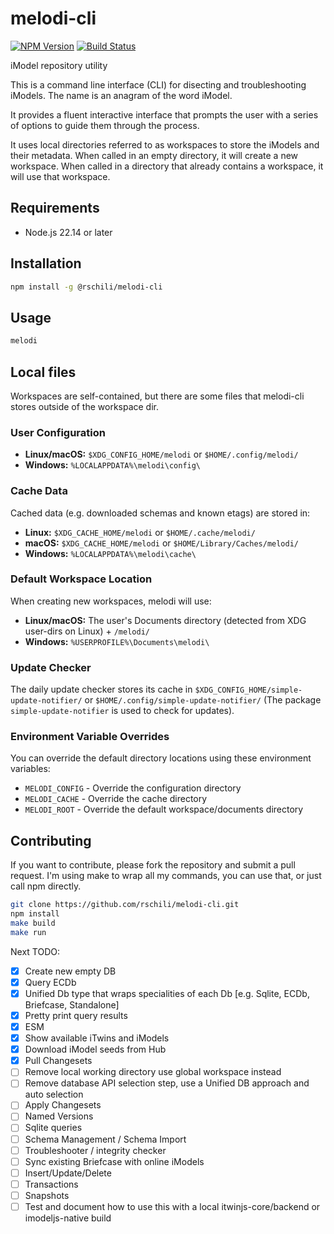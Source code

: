 # melodi-cli
[![NPM Version](https://img.shields.io/npm/v/%40rschili%2Fmelodi-cli?registry_uri=https%3A%2F%2Fregistry.npmjs.com%2F)](https://www.npmjs.com/package/@rschili/melodi-cli)
[![Build Status](https://github.com/rschili/melodi-cli/actions/workflows/node.js.yml/badge.svg)](https://github.com/rschili/melodi-cli/actions/workflows/node.js.yml)

iModel repository utility

This is a command line interface (CLI) for disecting and troubleshooting iModels.
The name is an anagram of the word iModel.

It provides a fluent interactive interface that prompts the user with a series of options to guide them through the process.

It uses local directories referred to as workspaces to store the iModels and their metadata.
When called in an empty directory, it will create a new workspace.
When called in a directory that already contains a workspace, it will use that workspace.

## Requirements

- Node.js 22.14 or later

## Installation

```bash
npm install -g @rschili/melodi-cli
```

## Usage

```bash
melodi
```

## Local files

Workspaces are self-contained, but there are some files that melodi-cli stores outside of the workspace dir.

### User Configuration
- **Linux/macOS:** `$XDG_CONFIG_HOME/melodi` or `$HOME/.config/melodi/`
- **Windows:** `%LOCALAPPDATA%\melodi\config\`

### Cache Data
Cached data (e.g. downloaded schemas and known etags) are stored in:
- **Linux:** `$XDG_CACHE_HOME/melodi` or `$HOME/.cache/melodi/`
- **macOS:** `$XDG_CACHE_HOME/melodi` or `$HOME/Library/Caches/melodi/`
- **Windows:** `%LOCALAPPDATA%\melodi\cache\`

### Default Workspace Location
When creating new workspaces, melodi will use:
- **Linux/macOS:** The user's Documents directory (detected from XDG user-dirs on Linux) + `/melodi/`
- **Windows:** `%USERPROFILE%\Documents\melodi\`

### Update Checker
The daily update checker stores its cache in `$XDG_CONFIG_HOME/simple-update-notifier/` or `$HOME/.config/simple-update-notifier/` (The package `simple-update-notifier` is used to check for updates).

### Environment Variable Overrides

You can override the default directory locations using these environment variables:

- `MELODI_CONFIG` - Override the configuration directory
- `MELODI_CACHE` - Override the cache directory  
- `MELODI_ROOT` - Override the default workspace/documents directory

## Contributing
If you want to contribute, please fork the repository and submit a pull request.
I'm using make to wrap all my commands, you can use that, or just call npm directly.

```bash
git clone https://github.com/rschili/melodi-cli.git
npm install
make build
make run
```

Next TODO:

- [x] Create new empty DB
- [x] Query ECDb
- [x] Unified Db type that wraps specialities of each Db [e.g. Sqlite, ECDb, Briefcase, Standalone]
- [x] Pretty print query results
- [x] ESM
- [x] Show available iTwins and iModels
- [x] Download iModel seeds from Hub
- [x] Pull Changesets
- [ ] Remove local working directory use global workspace instead
- [ ] Remove database API selection step, use a Unified DB approach and auto selection
- [ ] Apply Changesets
- [ ] Named Versions
- [ ] Sqlite queries
- [ ] Schema Management / Schema Import
- [ ] Troubleshooter / integrity checker
- [ ] Sync existing Briefcase with online iModels
- [ ] Insert/Update/Delete
- [ ] Transactions
- [ ] Snapshots
- [ ] Test and document how to use this with a local itwinjs-core/backend or imodeljs-native build
